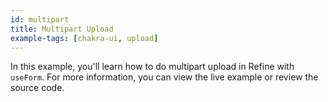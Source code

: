 ```yaml
---
id: multipart
title: Multipart Upload
example-tags: [chakra-ui, upload]
---
```


In this example, you'll learn how to do multipart upload in Refine with `useForm`. For more information, you can view the live example or review the source code.

<CodeSandboxExample path="upload-chakra-ui-multipart" />
